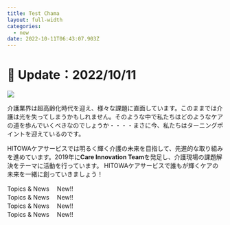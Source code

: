 ```yaml
---
title: Test Chama
layout: full-width
categories:
  - new
date: 2022-10-11T06:43:07.903Z
---
```

<h1 class="black-600 text-right text-xs"> 🔄 Update：2022/10/11</h1>

![](../../hi1.png)

介護業界は超高齢化時代を迎え、様々な課題に直面しています。このままでは介護は光を失ってしまうかもしれません。そのような中で私たちはどのようなケアの道を歩んでいくべきなのでしょうか・・・・まさに今、私たちはターニングポイントを迎えているのです。

HITOWAケアサービスでは明るく輝く介護の未来を目指して、先進的な取り組みを進めています。2019年に**Care Innovation Team**を発足し、介護現場の課題解決をテーマに活動を行っています。 HITOWAケアサービスで誰もが輝くケアの未来を一緒に創っていきましょう！

<div class="bg-green-400 bg-opacity-50 p-2 w-full h-full"> <span class="text-black-600 text-left text-base text-xl font-bold">Topics & News</sapn> <span class="text-red-600 text-base font-bold">　New!!</span> </div>



<div class="bg-green-400 bg-opacity-50 p-2 w-full h-full"> <span class="text-black-600 text-left text-base text-xl font-bold">Topics & News</sapn> <span class="text-red-600 text-base font-bold">　New!!</span> </div>



<div class="bg-green-400 bg-opacity-50 p-2 w-full h-full"> <span class="text-black-600 text-left text-base text-xl font-bold">Topics & News</sapn> <span class="text-red-600 text-base font-bold">　New!!</span> </div>



<div class="bg-green-400 bg-opacity-50 p-2 w-full h-full"> <span class="text-black-600 text-left text-base text-xl font-bold">Topics & News</sapn> <span class="text-red-600 text-base font-bold">　New!!</span> </div>